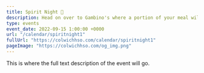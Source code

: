 ```yaml
---
title: Spirit Night 🎉
description: Head on over to Gambino's where a portion of your meal will go back to Colwich HSO.
type: events
event_date: 2022-09-15 1:00:00 +0000
url: "/calendar/spiritnight1"
fullUrl: "https://colwichhso.com/calendar/spiritnight1"
pageImage: "https://colwichhso.com/og_img.png"
---
```

This is where the full text description of the event will go.